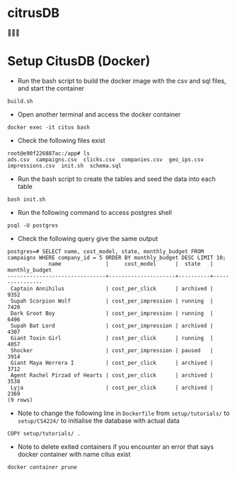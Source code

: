 # citrusDB
🍋🍋🍋

# Setup CitusDB (Docker)
- Run the bash script to build the docker image with the csv and sql files, and start the container
```
build.sh
```
- Open another terminal and access the docker container
```
docker exec -it citus bash
```
- Check the following files exist
```
root@e90f226887ac:/app# ls
ads.csv  campaigns.csv	clicks.csv  companies.csv  geo_ips.csv	impressions.csv  init.sh  schema.sql
```
- Run the bash script to create the tables and seed the data into each table
```
bash init.sh
```
- Run the following command to access postgres shell 
```
psql -U postgres
```
- Check the following query give the same output
```
postgres=# SELECT name, cost_model, state, monthly_budget FROM campaigns WHERE company_id = 5 ORDER BY monthly_budget DESC LIMIT 10;
             name              |     cost_model      |  state   | monthly_budget 
-------------------------------+---------------------+----------+----------------
 Captain Annihilus             | cost_per_click      | archived |           9352
 Supah Scorpion Wolf           | cost_per_impression | running  |           7420
 Dark Groot Boy                | cost_per_impression | running  |           6496
 Supah Bat Lord                | cost_per_impression | archived |           4307
 Giant Toxin Girl              | cost_per_click      | running  |           4057
 Shocker                       | cost_per_impression | paused   |           3914
 Giant Maya Herrera I          | cost_per_click      | archived |           3712
 Agent Rachel Pirzad of Hearts | cost_per_click      | archived |           3538
 Lyja                          | cost_per_click      | archived |           2369
(9 rows)
```
- Note to change the following line in `Dockerfile` from `setup/tutorials/` to `setup/CS4224/` to initialise the database with actual data
```
COPY setup/tutorials/ .
```
- Note to delete exited containers if you encounter an error that says docker container with name citus exist
```
docker container prune
```